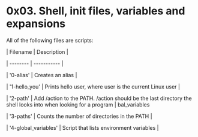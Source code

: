# 0x03. Shell, init files, variables and expansions

All of the following files are scripts:

| Filename | Description |

| -------- | ----------- |

| '0-alias' | Creates an alias |

| '1-hello_you' | Prints hello user, where user is the current Linux user |

| '2-path' | Add /action to the PATH. /action should be the last directory the shell looks into when looking for a program |
bal_variables

| '3-paths' | Counts the number of directories in the PATH |

| '4-global_variables' | Script that lists environment variables |
